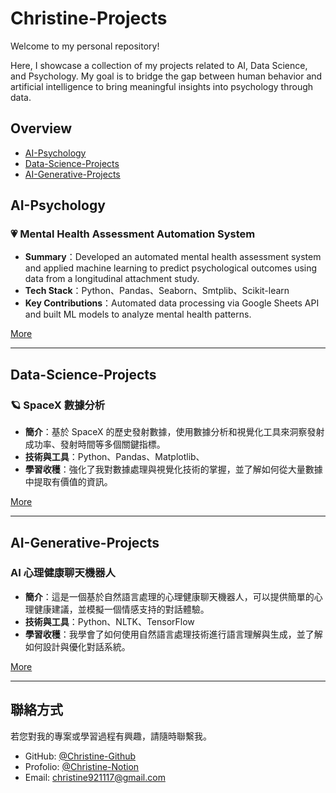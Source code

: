 # Christine-Projects
Welcome to my personal repository!

Here, I showcase a collection of my projects related to AI, Data Science, and Psychology. My goal is to bridge the gap between human behavior and artificial intelligence to bring meaningful insights into psychology through data.

## Overview
- [AI-Psychology](#AI-Psychology)
- [Data-Science-Projects](#Data-Science-Projects)
- [AI-Generative-Projects](#AI-Generative-Projects)




  


## AI-Psychology

### 💗 Mental Health Assessment Automation System

- **Summary**：Developed an automated mental health assessment system and applied machine learning to predict psychological outcomes using data from a longitudinal attachment study.
- **Tech Stack**：Python、Pandas、Seaborn、Smtplib、Scikit-learn
- **Key Contributions**：Automated data processing via Google Sheets API and built ML models to analyze mental health patterns.

[More](AI-Psychology/Mental%20Health%20Assessment%20Automation%20System)

---

## Data-Science-Projects

### 🪐 SpaceX 數據分析

- **簡介**：基於 SpaceX 的歷史發射數據，使用數據分析和視覺化工具來洞察發射成功率、發射時間等多個關鍵指標。
- **技術與工具**：Python、Pandas、Matplotlib、
- **學習收穫**：強化了我對數據處理與視覺化技術的掌握，並了解如何從大量數據中提取有價值的資訊。

[More](#)

---

## AI-Generative-Projects

### AI 心理健康聊天機器人

- **簡介**：這是一個基於自然語言處理的心理健康聊天機器人，可以提供簡單的心理健康建議，並模擬一個情感支持的對話體驗。
- **技術與工具**：Python、NLTK、TensorFlow
- **學習收穫**：我學會了如何使用自然語言處理技術進行語言理解與生成，並了解如何設計與優化對話系統。

[More](#)

---

## 聯絡方式

若您對我的專案或學習過程有興趣，請隨時聯繫我。

- GitHub: [@Christine-Github](https://github.com/Christine)
- Profolio: [@Christine-Notion](https://tidal-oval-da2.notion.site/Hi-I-m-Chiao-Chieh-Deng-1c323cab8111808e8afffbc7d5552a83)
- Email: christine921117@gmail.com
